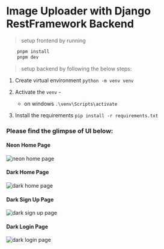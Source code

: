 # Image Uploader with Django RestFramework Backend


> setup frontend by running
```bash
    pnpm install
    pnpm dev
```

> setup backend by following the below steps:
1. Create virtual environment
`python -m venv venv`

2. Activate the `venv` -
    - on windows `.\venv\Scripts\activate`

3. Install the requirements
`pip install -r requirements.txt`


### Please find the glimpse of UI below:
#### Neon Home Page
![neon home page](https://github.com/CA-MKSingh/image-portal/blob/41235674a1ae5852ed82b79c86e7d387063c535e/frontend/public/img/neon-home%20page.png)

#### Dark Home Page
![dark home page](https://github.com/CA-MKSingh/image-portal/blob/41235674a1ae5852ed82b79c86e7d387063c535e/frontend/public/img/dark-home-page.png)

#### Dark Sign Up Page
![dark sign up page](https://github.com/CA-MKSingh/image-portal/blob/41235674a1ae5852ed82b79c86e7d387063c535e/frontend/public/img/dark-signup.png)

#### Dark Login Page
![dark login page](https://github.com/CA-MKSingh/image-portal/blob/41235674a1ae5852ed82b79c86e7d387063c535e/frontend/public/img/dark-login.png)
